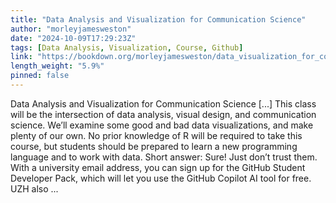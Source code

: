 ```yaml
---
title: "Data Analysis and Visualization for Communication Science"
author: "morleyjamesweston"
date: "2024-10-09T17:29:23Z"
tags: [Data Analysis, Visualization, Course, Github]
link: "https://bookdown.org/morleyjamesweston/data_visualization_for_comm_sci/"
length_weight: "5.9%"
pinned: false
---
```


Data Analysis and Visualization for Communication Science [...] This class will be the intersection of data analysis, visual design, and communication science. We’ll examine some good and bad data visualizations, and make plenty of our own. No prior knowledge of R will be required to take this course, but students should be prepared to learn a new programming language and to work with data. Short answer: Sure! Just don’t trust them. With a university email address, you can sign up for the GitHub Student Developer Pack, which will let you use the GitHub Copilot AI tool for free. UZH also ...
